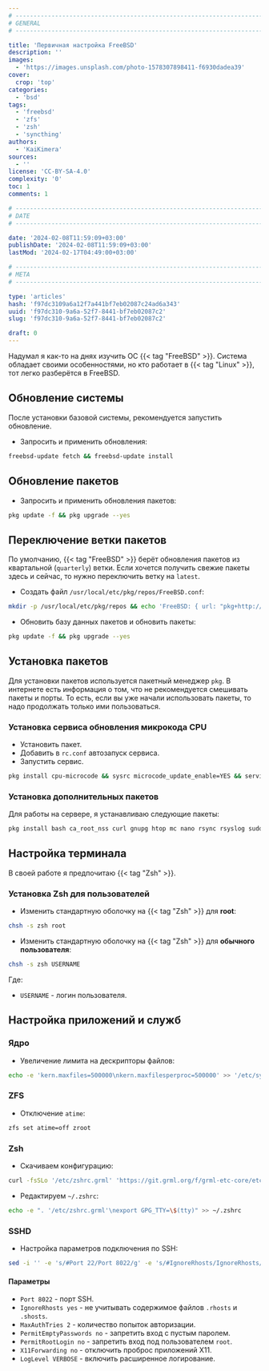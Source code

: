 ```yaml
---
# -------------------------------------------------------------------------------------------------------------------- #
# GENERAL
# -------------------------------------------------------------------------------------------------------------------- #

title: 'Первичная настройка FreeBSD'
description: ''
images:
  - 'https://images.unsplash.com/photo-1578307898411-f6930dadea39'
cover:
  crop: 'top'
categories:
  - 'bsd'
tags:
  - 'freebsd'
  - 'zfs'
  - 'zsh'
  - 'syncthing'
authors:
  - 'KaiKimera'
sources:
  - ''
license: 'CC-BY-SA-4.0'
complexity: '0'
toc: 1
comments: 1

# -------------------------------------------------------------------------------------------------------------------- #
# DATE
# -------------------------------------------------------------------------------------------------------------------- #

date: '2024-02-08T11:59:09+03:00'
publishDate: '2024-02-08T11:59:09+03:00'
lastMod: '2024-02-17T04:49:00+03:00'

# -------------------------------------------------------------------------------------------------------------------- #
# META
# -------------------------------------------------------------------------------------------------------------------- #

type: 'articles'
hash: 'f97dc3109a6a12f7a441bf7eb02087c24ad6a343'
uuid: 'f97dc310-9a6a-52f7-8441-bf7eb02087c2'
slug: 'f97dc310-9a6a-52f7-8441-bf7eb02087c2'

draft: 0
---
```


Надумал я как-то на днях изучить ОС {{< tag "FreeBSD" >}}. Система обладает своими особенностями, но кто работает в {{< tag "Linux" >}}, тот легко разберётся в FreeBSD.

<!--more-->

## Обновление системы

После установки базовой системы, рекомендуется запустить обновление.

- Запросить и применить обновления:

```bash
freebsd-update fetch && freebsd-update install
```

## Обновление пакетов

- Запросить и применить обновления пакетов:

```bash
pkg update -f && pkg upgrade --yes
```

## Переключение ветки пакетов

По умолчанию, {{< tag "FreeBSD" >}} берёт обновления пакетов из квартальной (`quarterly`) ветки. Если хочется получить свежие пакеты здесь и сейчас, то нужно переключить ветку на `latest`.

- Создать файл `/usr/local/etc/pkg/repos/FreeBSD.conf`:

```bash
mkdir -p /usr/local/etc/pkg/repos && echo 'FreeBSD: { url: "pkg+http://pkg.FreeBSD.org/${ABI}/latest" }' > /usr/local/etc/pkg/repos/FreeBSD.conf
```

- Обновить базу данных пакетов и обновить пакеты:

```bash
pkg update -f && pkg upgrade --yes
```

## Установка пакетов

Для установки пакетов используется пакетный менеджер `pkg`. В интернете есть информация о том, что не рекомендуется смешивать пакеты и порты. То есть, если вы уже начали использовать пакеты, то надо продолжать только ими пользоваться.

### Установка сервиса обновления микрокода CPU

- Установить пакет.
- Добавить в `rc.conf` автозапуск сервиса.
- Запустить сервис.

```bash
pkg install cpu-microcode && sysrc microcode_update_enable=YES && service microcode_update start
```

### Установка дополнительных пакетов

Для работы на сервере, я устанавливаю следующие пакеты:

```bash
pkg install bash ca_root_nss curl gnupg htop mc nano rsync rsyslog sudo zsh && sysrc syslogd_enable=NO && sysrc rsyslogd_enable=YES
```

## Настройка терминала

В своей работе я предпочитаю {{< tag "Zsh" >}}.

### Установка Zsh для пользователей

- Изменить стандартную оболочку на {{< tag "Zsh" >}} для **root**:

```bash
chsh -s zsh root
```

- Изменить стандартную оболочку на {{< tag "Zsh" >}} для **обычного пользователя**:

```bash
chsh -s zsh USERNAME
```

Где:
- `USERNAME` - логин пользователя.

## Настройка приложений и служб

### Ядро

- Увеличение лимита на дескрипторы файлов:

```bash
echo -e 'kern.maxfiles=500000\nkern.maxfilesperproc=500000' >> '/etc/sysctl.conf'
```

### ZFS

- Отключение `atime`:

```bash
zfs set atime=off zroot
```

### Zsh

- Скачиваем конфигурацию:

```bash
curl -fsSLo '/etc/zshrc.grml' 'https://git.grml.org/f/grml-etc-core/etc/zsh/zshrc'
```

- Редактируем `~/.zshrc`:

```bash
echo -e ". '/etc/zshrc.grml'\nexport GPG_TTY=\$(tty)" >> ~/.zshrc
```

### SSHD

- Настройка параметров подключения по SSH:

```bash
sed -i '' -e 's/#Port 22/Port 8022/g' -e 's/#IgnoreRhosts/IgnoreRhosts/g' -e 's/#MaxAuthTries 6/MaxAuthTries 2/g' -e 's/#PermitEmptyPasswords/PermitEmptyPasswords/g' -e 's/#PermitRootLogin/PermitRootLogin/g' -e 's/#X11Forwarding/X11Forwarding/g' -e 's/#LogLevel INFO/LogLevel VERBOSE/g' '/etc/ssh/sshd_config'
```

#### Параметры

- `Port 8022` - порт SSH.
- `IgnoreRhosts yes` - не учитывать содержимое файлов `.rhosts` и `.shosts`.
- `MaxAuthTries 2` - количество попыток авторизации.
- `PermitEmptyPasswords no` - запретить вход с пустым паролем.
- `PermitRootLogin no` - запретить вход под пользователем `root`.
- `X11Forwarding no` - отключить проброс приложений X11.
- `LogLevel VERBOSE` - включить расширенное логирование.
